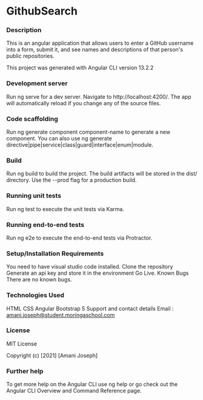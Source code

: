 # GithubSearch

### Description
<p>
This is an angular application that allows users to enter a GitHub username into a form, submit it, and see names and descriptions of that person's public repositories.

This project was generated with Angular CLI version 13.2.2
</p>

### Development server
Run ng serve for a dev server. Navigate to http://localhost:4200/. The app will automatically reload if you change any of the source files.

### Code scaffolding
Run ng generate component component-name to generate a new component. You can also use ng generate directive|pipe|service|class|guard|interface|enum|module.

### Build
Run ng build to build the project. The build artifacts will be stored in the dist/ directory. Use the --prod flag for a production build.

### Running unit tests
Run ng test to execute the unit tests via Karma.

### Running end-to-end tests
Run ng e2e to execute the end-to-end tests via Protractor.

### Setup/Installation Requirements
You need to have visual studio code installed.
Clone the repository
Generate an api key and store it in the environment
Go Live.
Known Bugs
There are no known bugs.

### Technologies Used
HTML
CSS
Angular
Bootstrap 5
Support and contact details
Email : amani.joseph@student.moringaschool.com

### License
MIT License

Copyright (c) [2021] [Amani Joseph]

### Further help
To get more help on the Angular CLI use ng help or go check out the Angular CLI Overview and Command Reference page.
